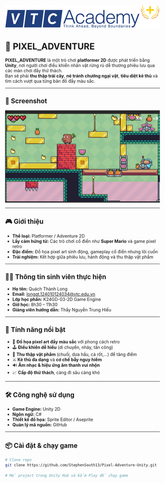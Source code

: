 ![alt text](img/vtclogo.png)
# 🐗 PIXEL_ADVENTURE  

**PIXEL_ADVENTURE** là một trò chơi **platformer 2D** được phát triển bằng **Unity**, nơi người chơi điều khiển nhân vật rừng rú dễ thương phiêu lưu qua các màn chơi đầy thử thách.  
Bạn sẽ phải **thu thập trái cây**, **né tránh chướng ngại vật**, **tiêu diệt kẻ thù** và tìm cách vượt qua từng bản đồ đầy màu sắc.  

---

## 📸 Screenshot  
![Pixel Adventure Screenshot](img/1.png)  

---

## 🎮 Giới thiệu  

- **Thể loại:** Platformer / Adventure 2D  
- **Lấy cảm hứng từ:** Các trò chơi cổ điển như **Super Mario** và game pixel retro  
- **Đặc điểm:** Đồ họa pixel art sinh động, gameplay cổ điển nhưng lôi cuốn  
- **Trải nghiệm:** Kết hợp giữa phiêu lưu, hành động và thu thập vật phẩm  

---

## 🧑‍💻 Thông tin sinh viên thực hiện  

- **Họ tên:** Quách Thành Long  
- **Email:** longqt.124010124034@vtc.edu.vn  
- **Lớp học phần:** K24GD-03-2D Game Engine  
- **Giờ học:** 8h30 – 11h30  
- **Giảng viên hướng dẫn:** Thầy Nguyễn Trung Hiếu  

---

## 🚀 Tính năng nổi bật  

- 🎨 **Đồ họa pixel art đầy màu sắc** với phong cách retro  
- 🕹️ **Điều khiển dễ hiểu** (di chuyển, nhảy, tấn công)  
- 🍌 **Thu thập vật phẩm** (chuối, dưa hấu, cà rốt,...) để tăng điểm  
- ⚔️ **Kẻ thù đa dạng** và **cơ chế bẫy nguy hiểm**  
- 🔊 **Âm nhạc & hiệu ứng âm thanh vui nhộn**  
- 📈 **Cấp độ thử thách**, càng đi sâu càng khó  

---

## 🛠️ Công nghệ sử dụng  

- **Game Engine:** Unity 2D  
- **Ngôn ngữ:** C#  
- **Thiết kế đồ họa:** Sprite Editor / Aseprite  
- **Quản lý mã nguồn:** GitHub  

---

## 📦 Cài đặt & chạy game  

```bash
# Clone repo
git clone https://github.com/StephenSouth13/Pixel-Adventure-Unity.git

# Mở project trong Unity Hub và bấm Play để chạy game
